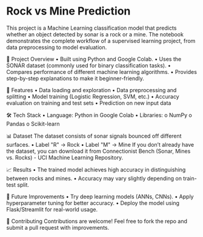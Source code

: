 # Rock vs Mine Prediction
This project is a Machine Learning classification model that predicts whether an object detected by sonar is a rock or a mine. The notebook demonstrates the complete workflow of a supervised learning project, from data preprocessing to model evaluation.

📌 Project Overview
•	Built using Python and Google Colab.
•	Uses the SONAR dataset (commonly used for binary classification tasks).
•	Compares performance of different machine learning algorithms.
•	Provides step-by-step explanations to make it beginner-friendly.

🚀 Features
•	Data loading and exploration
•	Data preprocessing and splitting
•	Model training (Logistic Regression, SVM, etc.)
•	Accuracy evaluation on training and test sets
•	Prediction on new input data

🛠️ Tech Stack
•	Language: Python in Google Colab
•	Libraries:
o	NumPy
o	Pandas
o	Scikit-learn

📊 Dataset
The dataset consists of sonar signals bounced off different surfaces.
•	Label "R" → Rock
•	Label "M" → Mine
If you don’t already have the dataset, you can download it from Connectionist Bench (Sonar, Mines vs. Rocks) - UCI Machine Learning Repository.

📈 Results
•	The trained model achieves high accuracy in distinguishing between rocks and mines.
•	Accuracy may vary slightly depending on train-test split.

🔮 Future Improvements
•	Try deep learning models (ANNs, CNNs).
•	Apply hyperparameter tuning for better accuracy.
•	Deploy the model using Flask/Streamlit for real-world usage.

🤝 Contributing
Contributions are welcome! Feel free to fork the repo and submit a pull request with improvements.
